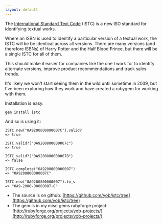 ```yaml
---
layout: default
---
```

The [International Standard Text
Code](http://en.wikipedia.org/wiki/International_Standard_Text_Code) (ISTC)
is a new ISO standard for identifying textual works.

Where an ISBN is used to identify a particular version of a textual work, the
ISTC will be be identical across all versions. There are many versions (and
therefore ISBNs) of Harry Potter and the Half Blood Prince, but there will be a
single ISTC for all of them.

This should make it easier for companies like the one I work for to identify
alternate versions, improve product recommendations and track sales trends.

It's likely we won't start seeing them in the wild until sometime in 2009, but
I've been exploring how they work and have created a rubygem for working with
them.

Installation is easy:

    gem install istc

And so is using it:

    ISTC.new("0A9200800000007C").valid?
    => true

    ISTC.valid?("0A9200800000007C")
    => true

    ISTC.valid?("0A9200800000007B")
    => false

    ISTC.complete("0A9200800000007")
    => "0A9200800000007C"

    ISTC.new("0A9200800000007").to_s
    => "0A9-2008-00000007-C"

- The source is on github: [https://github.com/yob/istc/tree](https://github.com/yob/istc/tree)
- The gem is in my misc gems rubyforge project: [http://rubyforge.org/projects/yob-projects/](http://rubyforge.org/projects/yob-projects/)
